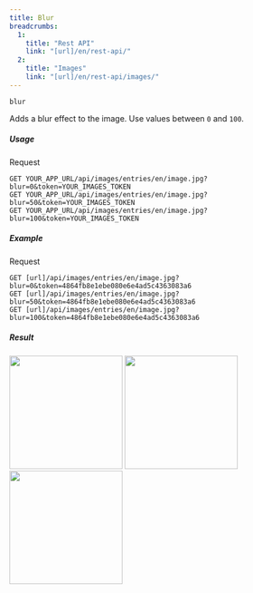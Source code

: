 ```yaml
---
title: Blur
breadcrumbs:
  1:
    title: "Rest API"
    link: "[url]/en/rest-api/"
  2:
    title: "Images"
    link: "[url]/en/rest-api/images/"
---
```


`blur`

Adds a blur effect to the image. Use values between `0` and `100`.

##### Usage

<div class="file-header">Request</div>

```http
GET YOUR_APP_URL/api/images/entries/en/image.jpg?blur=0&token=YOUR_IMAGES_TOKEN
GET YOUR_APP_URL/api/images/entries/en/image.jpg?blur=50&token=YOUR_IMAGES_TOKEN
GET YOUR_APP_URL/api/images/entries/en/image.jpg?blur=100&token=YOUR_IMAGES_TOKEN
```

##### Example

<div class="file-header">Request</div>

```http
GET [url]/api/images/entries/en/image.jpg?blur=0&token=4864fb8e1ebe080e6e4ad5c4363083a6
GET [url]/api/images/entries/en/image.jpg?blur=50&token=4864fb8e1ebe080e6e4ad5c4363083a6
GET [url]/api/images/entries/en/image.jpg?blur=100&token=4864fb8e1ebe080e6e4ad5c4363083a6
```

##### Result

<img width="200" class="inline" src="[url]/api/images/entries/en/image.jpg?q=70&w=200&dpr=2&blur=0&token=4864fb8e1ebe080e6e4ad5c4363083a6">
<img width="200" class="inline" src="[url]/api/images/entries/en/image.jpg?q=70&w=200&dpr=2&blur=50&token=4864fb8e1ebe080e6e4ad5c4363083a6">
<img width="200" class="inline" src="[url]/api/images/entries/en/image.jpg?q=70&w=200&dpr=2&blur=100&token=4864fb8e1ebe080e6e4ad5c4363083a6">
